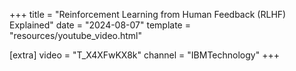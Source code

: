 +++
title = "Reinforcement Learning from Human Feedback (RLHF) Explained"
date = "2024-08-07"
template = "resources/youtube_video.html"

[extra]
video = "T_X4XFwKX8k"
channel = "IBMTechnology"
+++